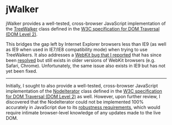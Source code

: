 # jWalker

jWalker provides a well-tested, cross-browser JavaScript implementation of the [TreeWalker][2] class defined in
the [W3C specification for DOM Traversal (DOM Level 2)][1].

This bridges the gap left by Internet Explorer browsers less than IE9 (as well as IE9 when used in IE7/IE8
compatibility mode) when trying to use TreeWalkers.  It also addresses a [WebKit bug that I reported][5] that has
since been [resolved][6] but still exists in older versions of WebKit browsers (e.g. Safari, Chrome).
Unfortunately, the same issue also exists in IE9 but has not yet been fixed.

----

Initially, I sought to also provide a well-tested, cross-browser JavaScript implementation of the
[NodeIterator][3] class defined in the [W3C specification for DOM Traversal (DOM Level 2)][1] as well.  However,
upon further review, I discovered that the NodeIterator could not be implemented 100% accurately in JavaScript
due to its [robustness requirements][4], which would require intimate browser-level knowledge of any updates
made to the live DOM.


[1]: http://www.w3.org/TR/DOM-Level-2-Traversal-Range/traversal
[2]: http://www.w3.org/TR/DOM-Level-2-Traversal-Range/traversal#TreeWalker
[3]: http://www.w3.org/TR/DOM-Level-2-Traversal-Range/traversal#Iterator-overview
[4]: http://www.w3.org/TR/DOM-Level-2-Traversal-Range/traversal#Iterator-Robustness
[5]: https://bugs.webkit.org/show_bug.cgi?id=35296
[6]: http://trac.webkit.org/changeset/65853
